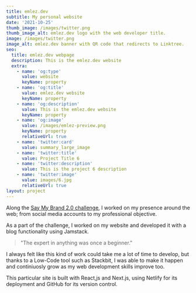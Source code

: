 ```yaml
---
title: emlez.dev
subtitle: My personal website
date: '2021-10-25'
thumb_image: /images/twitter.png
thumb_image_alt: emlez.dev logo with the web developer title.
image: /images/twitter.png
image_alt: emlez.dev banner with QR code that redirects to Linktree.
seo:
  title: emlez.dev webpage
  description: This is the emlez.dev website
  extra:
    - name: 'og:type'
      value: website
      keyName: property
    - name: 'og:title'
      value: emlez.dev website
      keyName: property
    - name: 'og:description'
      value: This is the emlez.dev website
      keyName: property
    - name: 'og:image'
      value: /images/emlez-preview.png
      keyName: property
      relativeUrl: true
    - name: 'twitter:card'
      value: summary_large_image
    - name: 'twitter:title'
      value: Project Title 6
    - name: 'twitter:description'
      value: This is the project 6 description
    - name: 'twitter:image'
      value: images/6.jpg
      relativeUrl: true
layout: project
---
```

Along the [Say My Brand 2.0 challenge](https://platzi.com/p/emlez/curso/2528-saymybrand/diploma/detalle/), I worked on my presence around the web; from social media accounts to my professional objective.

As a part of the challenge, I worked on my website and developed it with a blog functionality using Jamstack.

> "The expert in anything was once a beginner."

I always felt like this kind of work could take me a lot of time to develop, but thanks to a Low-Code tool such as Stackbit, I was able to make it happen and continiuosly grow as my web development skills improve too.

This particular site is built with React,js and Next.js, using Netlify for its deployment and GitHub for its version control.
